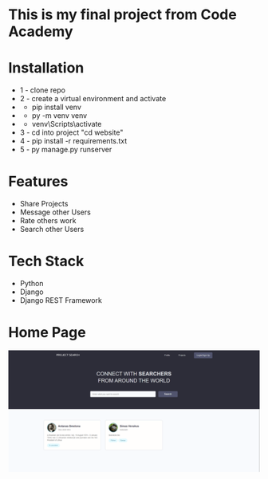 # This is my final project from Code Academy

# Installation
* 1 - clone repo 
* 2 - create a virtual environment and activate
*  - pip install venv
*  - py -m venv venv
*  - venv\Scripts\activate
* 3 - cd into project "cd website"
* 4 - pip install -r requirements.txt
* 5 - py manage.py runserver

# Features
* Share Projects
* Message other Users
* Rate others work
* Search other Users

# Tech Stack
* Python
* Django
* Django REST Framework

# Home Page
<img src="./resources/images/Home page.png"> 